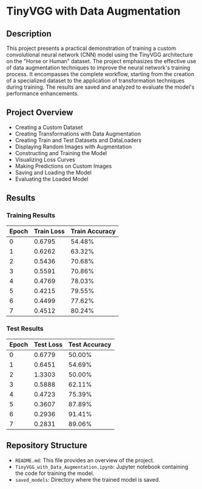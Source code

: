 # TinyVGG with Data Augmentation

## Description

This project presents a practical demonstration of training a custom convolutional neural network (CNN) model using the TinyVGG architecture on the "Horse or Human" dataset.
The project emphasizes the effective use of data augmentation techniques to improve the neural network's training process.
It encompasses the complete workflow, starting from the creation of a specialized dataset to the application of transformation techniques during training.
The results are saved and analyzed to evaluate the model's performance enhancements.

## Project Overview
- Creating a Custom Dataset
- Creating Transformations with Data Augmentation
- Creating Train and Test Datasets and DataLoaders
- Displaying Random Images with Augmentation
- Constructing and Training the Model
- Visualizing Loss Curves
- Making Predictions on Custom Images
- Saving and Loading the Model
- Evaluating the Loaded Model

## Results
### Training Results
| Epoch | Train Loss | Train Accuracy |
|-------|-------------|----------------|
| 0     | 0.6795      | 54.48%         |
| 1     | 0.6262      | 63.32%         |
| 2     | 0.5436      | 70.68%         |
| 3     | 0.5591      | 70.86%         |
| 4     | 0.4769      | 78.03%         |
| 5     | 0.4215      | 79.55%         |
| 6     | 0.4499      | 77.62%         |
| 7     | 0.4512      | 80.24%         |

### Test Results
| Epoch | Test Loss | Test Accuracy |
|-------|-----------|---------------|
| 0     | 0.6779    | 50.00%        |
| 1     | 0.6451    | 54.69%        |
| 2     | 1.3303    | 50.00%        |
| 3     | 0.5888    | 62.11%        |
| 4     | 0.4723    | 75.39%        |
| 5     | 0.3607    | 87.89%        |
| 6     | 0.2936    | 91.41%        |
| 7     | 0.2831    | 89.06%        |

## Repository Structure
- `README.md`: This file provides an overview of the project.
- `TinyVGG_with_Data_Augmentation.ipynb`: Jupyter notebook containing the code for training the model.
- `saved_models`: Directory where the trained model is saved.
